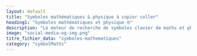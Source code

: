```yaml
---
layout: default
title: "Symboles mathématiques & physique à copier coller"
heading1: "Symboles mathématiques et physique 🤓"
description: "Le moteur de recherche de symboles clavier de maths et physique. Ensemble, plus grande que, symbole mathématique grecques, signe infini, recherchez des centaines de Caractères pour vos équations."
image: "social-media-og-img.png"
titre_fichier_data: "symboles-mathematiques"
category: "symbolMaths"
---
```


